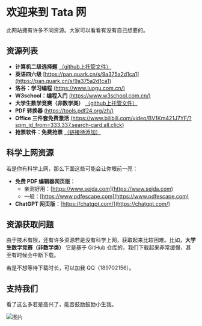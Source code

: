 # 欢迎来到 Tata 网

此网站拥有许多不同资源。大家可以看看有没有自己想要的。

## 资源列表

- **计算机二级选择题** [（github上托管文件）](https://github.com/comegohellokitty/hellotata/blob/732bda0a1d0abbe9ff614acdeb197ae944e6edec/%E8%AE%A1%E7%AE%97%E6%9C%BA%E4%BA%8C%E7%BA%A7WPS%20office%E9%80%89%E6%8B%A9%E9%A2%98(1).pptx)
- **英语四六级** [https://pan.quark.cn/s/9a375a2d1ca1](https://pan.quark.cn/s/9a375a2d1ca1)
- **洛谷：学习编程** [(https://www.luogu.com.cn/)](https://www.luogu.com.cn/)
- **W3school：编程入门** [(https://www.w3school.com.cn/)](https://www.w3school.com.cn/)
- **大学生数学竞赛（非数学类）** [（github上托管文件）](https://github.com/comegohellokitty/hellotata/blob/6e4de33e3c09427741086b79ac82f58c59363aaa/contest.pdf)
- **PDF 转换器** [(https://tools.pdf24.org/zh/)](https://tools.pdf24.org/zh/)
- **Office 三件套免费激活** [(https://www.bilibili.com/video/BV1Km421J7YF/?spm_id_from=333.337.search-card.all.click)](https://www.bilibili.com/video/BV1Km421J7YF/?spm_id_from=333.337.search-card.all.click)
- **抢票软件：免费抢票** [（链接待添加）]()

## 科学上网资源

若是你有科学上网，那么下面这些可能会让你眼前一亮：

- **免费 PDF 编辑器网页版**：
  - 亲测好用：[https://www.sejda.com](https://www.sejda.com)
  - 一般：[https://www.pdfescape.com](https://www.pdfescape.com)
- **ChatGPT 网页版**：[https://chatgpt.com/](https://chatgpt.com/)

## 资源获取问题

由于技术有限，还有许多资源若是没有科学上网，获取起来比较困难。比如，**大学生数学竞赛（非数学类）** 它是基于 GitHub 仓库的，我们下载起来非常缓慢，甚至有时候会中断下载。

若是不想等待下载时长，可以加我 QQ（189702156）。

## 支持我们

看了这么多若是高兴了，能否鼓励鼓励小生我。

![图片](链接待添加)
